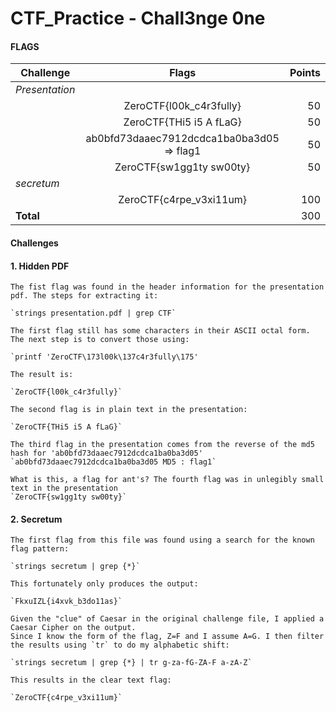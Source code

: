 # CTF_Practice - Chall3nge 0ne


#### FLAGS

| Challenge      | Flags         | Points|
| -------------  |:-------------:| ---: |
| *Presentation*   | |
|                | ZeroCTF{l00k_c4r3fully}| 50 |
|                | ZeroCTF{THi5 i5 A fLaG}      | 50 |
|                | ab0bfd73daaec7912dcdca1ba0ba3d05 => flag1  | 50 |
|                | ZeroCTF{sw1gg1ty sw00ty}     | 50 |
| *secretum*       |    |
|  | ZeroCTF{c4rpe_v3xi11um} | 100 |
|  **Total**  |   | 300 |



#### Challenges


#### 1. Hidden PDF
```
The fist flag was found in the header information for the presentation pdf. The steps for extracting it:

`strings presentation.pdf | grep CTF`

The first flag still has some characters in their ASCII octal form. The next step is to convert those using:

`printf 'ZeroCTF\173l00k\137c4r3fully\175'

The result is:

`ZeroCTF{l00k_c4r3fully}`
```

```
The second flag is in plain text in the presentation:

`ZeroCTF{THi5 i5 A fLaG}`
```

```
The third flag in the presentation comes from the reverse of the md5 hash for 'ab0bfd73daaec7912dcdca1ba0ba3d05'
`ab0bfd73daaec7912dcdca1ba0ba3d05 MD5 : flag1`
```

```
What is this, a flag for ant's? The fourth flag was in unlegibly small text in the presentation
`ZeroCTF{sw1gg1ty sw00ty}`
```

#### 2. Secretum
```
The first flag from this file was found using a search for the known flag pattern:

`strings secretum | grep {*}`

This fortunately only produces the output:

`FkxuIZL{i4xvk_b3do11as}`

Given the "clue" of Caesar in the original challenge file, I applied a Caesar Cipher on the output.
Since I know the form of the flag, Z=F and I assume A=G. I then filter the results using `tr` to do my alphabetic shift:

`strings secretum | grep {*} | tr g-za-fG-ZA-F a-zA-Z`

This results in the clear text flag:

`ZeroCTF{c4rpe_v3xi11um}`
